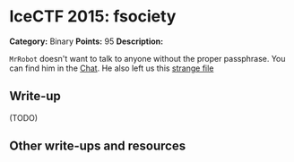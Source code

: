 # IceCTF 2015: fsociety

**Category:** Binary
**Points:** 95
**Description:** 

<code>MrRobot</code> doesn't want to talk to anyone without the proper passphrase. You can find him in the <a target='_blank' href='http://icec.tf/play/chat'>Chat</a>. He also left us this <a target='_blank' href='/problem-static/stage3/binary/fsociety/fsociety00.dat'>strange file</a>

## Write-up

(TODO)

## Other write-ups and resources

